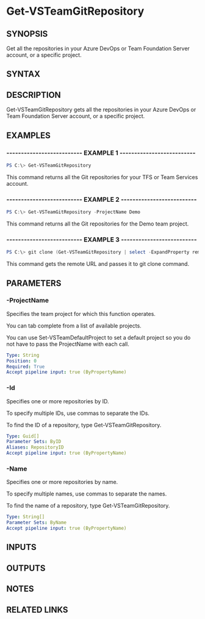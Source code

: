 


# Get-VSTeamGitRepository

## SYNOPSIS

Get all the repositories in your Azure DevOps or Team Foundation Server account, or a specific project.

## SYNTAX

## DESCRIPTION

Get-VSTeamGitRepository gets all the repositories in your Azure DevOps or Team Foundation Server account, or a specific project.

## EXAMPLES

### -------------------------- EXAMPLE 1 --------------------------

```PowerShell
PS C:\> Get-VSTeamGitRepository
```

This command returns all the Git repositories for your TFS or Team Services account.

### -------------------------- EXAMPLE 2 --------------------------

```PowerShell
PS C:\> Get-VSTeamGitRepository -ProjectName Demo
```

This command returns all the Git repositories for the Demo team project.

### -------------------------- EXAMPLE 3 --------------------------

```PowerShell
PS C:\> git clone (Get-VSTeamGitRepository | select -ExpandProperty remoteUrl)
```

This command gets the remote URL and passes it to git clone command.

## PARAMETERS

### -ProjectName

Specifies the team project for which this function operates.

You can tab complete from a list of available projects.

You can use Set-VSTeamDefaultProject to set a default project so
you do not have to pass the ProjectName with each call.

```yaml
Type: String
Position: 0
Required: True
Accept pipeline input: true (ByPropertyName)
```

### -Id

Specifies one or more repositories by ID.

To specify multiple IDs, use commas to separate the IDs.

To find the ID of a repository, type Get-VSTeamGitRepository.

```yaml
Type: Guid[]
Parameter Sets: ByID
Aliases: RepositoryID
Accept pipeline input: true (ByPropertyName)
```

### -Name

Specifies one or more repositories by name.

To specify multiple names, use commas to separate the names.

To find the name of a repository, type Get-VSTeamGitRepository.

```yaml
Type: String[]
Parameter Sets: ByName
Accept pipeline input: true (ByPropertyName)
```

## INPUTS

## OUTPUTS

## NOTES

## RELATED LINKS

